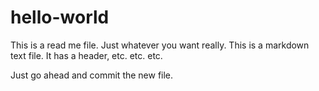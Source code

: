 # hello-world

This is a read me file.  Just whatever you want really.  This is a markdown text file.  It has a header, etc. etc. etc.

Just go ahead and commit the new file.
